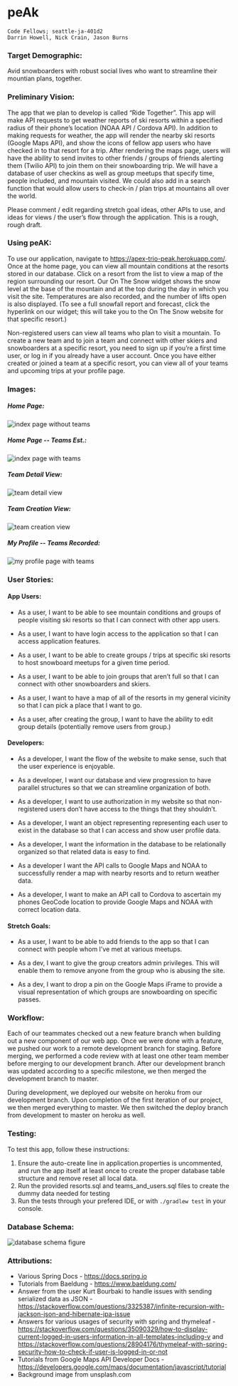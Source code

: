 <a id="top"></a>

# peAk

```
Code Fellows; seattle-ja-401d2
Darrin Howell, Nick Crain, Jason Burns
```

### Target Demographic:
Avid snowboarders with robust social lives who want to streamline their mountian plans, together.

### Preliminary Vision:
The app that we plan to develop is called “Ride Together”. This app will make API requests to get weather reports of ski resorts within a specified radius of their phone’s location (NOAA API / Cordova API). In addition to making requests for weather, the app will render the nearby ski resorts (Google Maps API), and show the icons of fellow app users who have checked in to that resort for a trip. After rendering the maps page, users will have the ability to send invites to other friends / groups of friends alerting them (Twilio API) to join them on their snowboarding trip. We will have a database of user checkins as well as group meetups that specify time, people included, and mountain visited. We could also add in a search function that would allow users to check-in / plan trips at mountains all over the world. 

Please comment / edit regarding stretch goal ideas, other APIs to use, and ideas for views / the user’s flow through the application. This is a rough, rough draft. 

### Using peAK:
To use our application, navigate to <a href="https://apex-trio-peak.herokuapp.com/">https://apex-trio-peak.herokuapp.com/</a>. Once at the home page, you can view all mountain conditions at the resorts stored in our database. Click on a resort from the list to view a map of the region surrounding our resort. Our On The Snow widget shows the snow level at the base of the mountain and at the top during the day in which you visit the site. Temperatures are also recorded, and the number of lifts open is also displayed. (To see a full snowfall report and forecast, click the hyperlink on our widget; this will take you to the On The Snow website for that specific resort.) <br/>

Non-registered users can view all teams who plan to visit a mountain. To create a new team and to join a team and connect with other skiers and snowboarders at a specific resort, you need to sign up if you’re a first time user, or log in if you already have a user account. Once you have either created or joined a team at a specific resort, you can view all of your teams and upcoming trips at your profile page.  

### Images:

##### Home Page:  

![index page without teams](./src/main/resources/static/img/peAk_Index_noTeams.png)

##### Home Page -- Teams Est.:

![index page with teams](./src/main/resources/static/img/peAk_index_teamsIncluded.png)

##### Team Detail View:

![team detail view](./src/main/resources/static/img/peAk_detailView.png)

##### Team Creation View:  

![team creation view](./src/main/resources/static/img/peAk_teamForm.png)

##### My Profile -- Teams Recorded: 

![my profile page with teams](./src/main/resources/static/img/peAk_profile_withTeams.png)

### User Stories:

#### App Users:

- As a user, I want to be able to see mountain conditions and groups of people visiting ski resorts so that I can connect with other app users.<br/>

- As a user, I want to have login access to the application so that I can access application features. <br/> 

- As a user, I want to be able to create groups / trips at specific ski resorts to host snowboard meetups for a given time period. <br/>

- As a user, I want to be able to join groups that aren’t full so that I can connect with other snowboarders and skiers.<br/>

- As a user, I want to have a map of all of the resorts in my general vicinity so that I can pick a place that I want to go. <br/> 

- As a user, after creating the group, I want to have the ability to edit group details (potentially remove users from group.)<br/>


#### Developers:

- As a developer, I want the flow of the website to make sense, such that the user experience is enjoyable. <br/>

- As a developer, I want our database and view progression to have parallel structures so that we can streamline organization of both. <br/>

- As a developer, I want to use authorization in my website so that non-registered users don’t have access to the things that they shouldn’t. <br/>

- As a developer, I want an object representing representing each user to exist in the database so that I can access and show user profile data. <br/>

- As a developer, I want the information in the database to be relationally organized so that related data is easy to find. <br/>

- As a developer I want the API calls to Google Maps and NOAA to successfully render a map with  nearby resorts and to return weather data. <br/>

- As a developer, I want to make an API call to Cordova to ascertain my phones GeoCode location to provide Google Maps and NOAA with correct location data. <br/>

#### Stretch Goals:
- As a user, I want to be able to add friends to the app so that I can connect with people whom I’ve met at various meetups. <br/>

- As a dev, I want to give the group creators admin privileges. This will enable them to remove anyone from the group who is abusing the site. <br/>

- As a dev, I want to drop a pin on the Google Maps iFrame to provide a visual representation of which groups are snowboarding on specific passes. 


### Workflow: 

Each of our teammates checked out a new feature branch when building out a new component of our web app. Once we were done with a feature, we pushed our work to a remote development branch for staging. Before merging, we performed a code review with at least one other team member before merging to our development branch. After our development branch was updated according to a specific milestone, we then merged the development branch to master. 

During development, we deployed our website on heroku from our development branch. Upon completion of the first iteration of our project, we then merged everything to master. We then switched the deploy branch from development to master on heroku as well. 

### Testing:
To test this app, follow these instructions:
1. Ensure the auto-create line in application.properties is uncommented, and run the app itself at least once to create the proper database table structure and remove reset all local data.
2. Run the provided resorts.sql and teams_and_users.sql files to create the dummy data needed for testing
3. Run the tests through your prefered IDE, or with `./gradlew test` in your console.

### Database Schema:
![database schema figure](./src/main/resources/static/img/databaseSchema.png)

### Attributions:
* Various Spring Docs - https://docs.spring.io
* Tutorials from Baeldung - https://www.baeldung.com/
* Answer from the user Kurt Bourbaki to handle issues with sending serialized data as JSON - https://stackoverflow.com/questions/3325387/infinite-recursion-with-jackson-json-and-hibernate-jpa-issue
* Answers for various usages of security with spring and thymeleaf - https://stackoverflow.com/questions/35090329/how-to-display-current-logged-in-users-information-in-all-templates-including-v and https://stackoverflow.com/questions/28904176/thymeleaf-with-spring-security-how-to-check-if-user-is-logged-in-or-not
* Tutorials from Google Maps API Developer Docs - https://developers.google.com/maps/documentation/javascript/tutorial
* Background image from unsplash.com

<!-- [:top: Contents](#contents) -->
